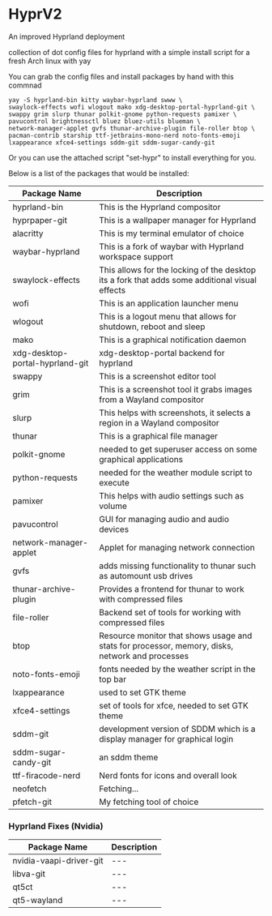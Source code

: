 # HyprV2
An improved Hyprland deployment

collection of dot config files for hyprland with a simple install script for a fresh Arch linux with yay

You can grab the config files and install packages by hand with this commnad
```
yay -S hyprland-bin kitty waybar-hyprland swww \ 
swaylock-effects wofi wlogout mako xdg-desktop-portal-hyprland-git \
swappy grim slurp thunar polkit-gnome python-requests pamixer \
pavucontrol brightnessctl bluez bluez-utils blueman \
network-manager-applet gvfs thunar-archive-plugin file-roller btop \
pacman-contrib starship ttf-jetbrains-mono-nerd noto-fonts-emoji 
lxappearance xfce4-settings sddm-git sddm-sugar-candy-git
```

Or you can use the attached script "set-hypr" to install everything for you.

Below is a list of the packages that would be installed:

| Package Name                    | Description                                                                                     |
|---------------------------------|-------------------------------------------------------------------------------------------------|
| hyprland-bin                    | This is the Hyprland compositor                                                                 |
| hyprpaper-git                   | This is a wallpaper manager for Hyprland                                                        |
| alacritty                       | This is my terminal emulator of choice                                                          |
| waybar-hyprland                 | This is a fork of waybar with Hyprland workspace support                                        |
| swaylock-effects                | This allows for the locking of the desktop its a fork that adds some additional visual effects  |
| wofi                            | This is an application launcher menu                                                            |
| wlogout                         | This is a logout menu that allows for shutdown, reboot and sleep                                |
| mako                            | This is a graphical notification daemon                                                         |
| xdg-desktop-portal-hyprland-git | xdg-desktop-portal backend for hyprland                                                         |
| swappy                          | This is a screenshot editor tool                                                                |
| grim                            | This is a screenshot tool it grabs images from a Wayland compositor                             |
| slurp                           | This helps with screenshots, it selects a region in a Wayland compositor                        |
| thunar                          | This is a graphical file manager                                                                |
| polkit-gnome                    | needed to get superuser access on some graphical applications                                   |
| python-requests                 | needed for the weather module script to execute                                                 |
| pamixer                         | This helps with audio settings such as volume                                                   |
| pavucontrol                     | GUI for managing audio and audio devices                                                        |
| network-manager-applet          | Applet for managing network connection                                                          |
| gvfs                            | adds missing functionality to thunar such as automount usb drives                               |
| thunar-archive-plugin           | Provides a frontend for thunar to work with compressed files                                    |
| file-roller                     | Backend set of tools for working with compressed files                                          |
| btop                            | Resource monitor that shows usage and stats for processor, memory, disks, network and processes |
| noto-fonts-emoji                | fonts needed by the weather script in the top bar                                               |
| lxappearance                    | used to set GTK theme                                                                           |
| xfce4-settings                  | set of tools for xfce, needed to set GTK theme                                                  |
| sddm-git                        | development version of SDDM which is a display manager for graphical login                      |
| sddm-sugar-candy-git            | an sddm theme                                                                                   |
| ttf-firacode-nerd               | Nerd fonts for icons and overall look                                                           |
| neofetch                        | Fetching...                                                                                     |
| pfetch-git                      | My fetching tool of choice                                                                      |


### Hyprland Fixes (Nvidia)

| Package Name            | Description |
|-------------------------|-------------|
| nvidia-vaapi-driver-git | ---         |
| libva-git               | ---         |
| qt5ct                   | ---         |
| qt5-wayland             | ---         |

